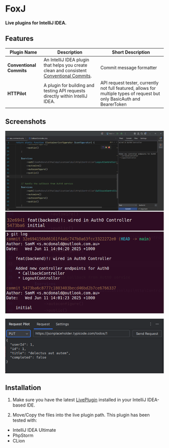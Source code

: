 # FoxJ

**Live plugins for IntelliJ IDEA.**

## Features

| Plugin Name           | Description                                                                                           | Short Description             |
|-----------------------|-------------------------------------------------------------------------------------------------------|-------------------------------|
| **Conventional Commits** | An IntelliJ IDEA plugin that helps you create clean and consistent [Conventional Commits](https://www.conventionalcommits.org/). | Commit message formatter      |
| **HTTPilot**             | A plugin for building and testing API requests directly within IntelliJ IDEA.                      | API request tester, currently not full featured, allows for multiple types of request but only BasicAuth and BearerToken             |


## Screenshots

![Conventional Commits Plugin](img/ccplugin.png)
![Conventional Commits Plugin](img/ccplugin_out1.png)
![Conventional Commits Plugin](img/ccplugin_out2.png)

![Conventional Commits Plugin](img/hpplugin.png)



## Installation

1. Make sure you have the latest [LivePlugin](https://plugins.jetbrains.com/plugin/7282-liveplugin) installed in your IntelliJ IDEA-based IDE.

2. Move/Copy the files into the live plugin path.
This plugin has been tested with:

- IntelliJ IDEA Ultimate
- PhpStorm
- CLion
